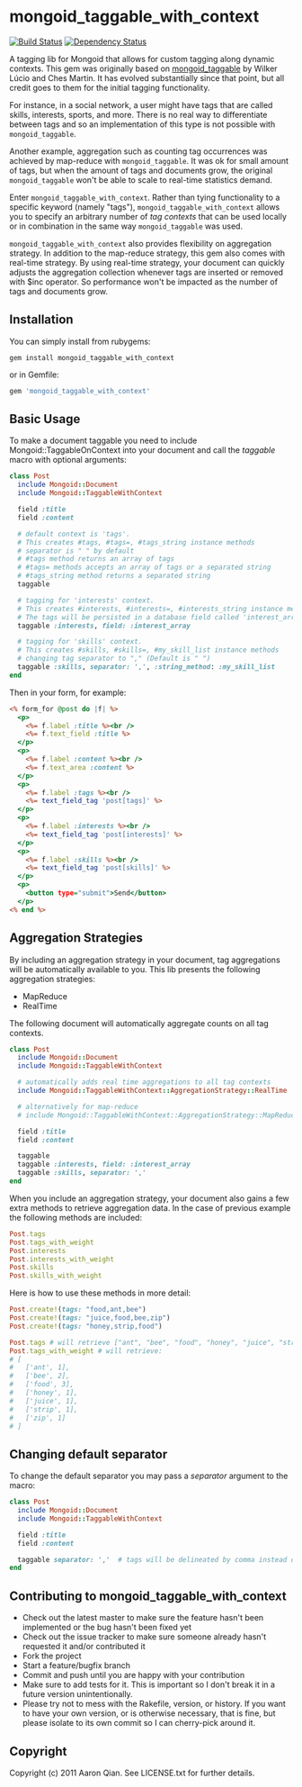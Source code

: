 mongoid_taggable_with_context
=============================

[![Build Status](https://secure.travis-ci.org/lgs/mongoid_taggable_with_context.png?branch=master)](http://travis-ci.org/lgs/mongoid_taggable_with_context) [![Dependency Status](https://gemnasium.com/lgs/mongoid_taggable_with_context.png?travis)](https://gemnasium.com/lgs/mongoid_taggable_with_context)

A tagging lib for Mongoid that allows for custom tagging along dynamic contexts. This gem was originally based on [mongoid_taggable](https://github.com/ches/mongoid_taggable) by Wilker Lúcio and Ches Martin. It has evolved substantially since that point, but all credit goes to them for the initial tagging functionality.

For instance, in a social network, a user might have tags that are called skills, interests, sports, and more. There is no real way to differentiate between tags and so an implementation of this type is not possible with `mongoid_taggable`.

Another example, aggregation such as counting tag occurrences was achieved by map-reduce with `mongoid_taggable`. It was ok for small amount of tags, but when the amount of tags and documents grow, the original `mongoid_taggable` won't be able to scale to real-time statistics demand.

Enter `mongoid_taggable_with_context`. Rather than tying functionality to a specific keyword (namely "tags"), `mongoid_taggable_with_context` allows you to specify an arbitrary number of *tag contexts* that can be used locally or in combination in the same way `mongoid_taggable` was used.

`mongoid_taggable_with_context` also provides flexibility on aggregation strategy. In addition to the map-reduce strategy, this gem also comes with real-time strategy. By using real-time strategy, your document can quickly adjusts the aggregation collection whenever tags are inserted or removed with $inc operator. So performance won't be impacted as the number of tags and documents grow.

Installation
------------

You can simply install from rubygems:

```
gem install mongoid_taggable_with_context
```

or in Gemfile:

```ruby
gem 'mongoid_taggable_with_context'
```

Basic Usage
-----------

To make a document taggable you need to include Mongoid::TaggableOnContext into your document and call the *taggable* macro with optional arguments:

```ruby
class Post
  include Mongoid::Document
  include Mongoid::TaggableWithContext

  field :title
  field :content

  # default context is 'tags'.
  # This creates #tags, #tags=, #tags_string instance methods
  # separator is " " by default
  # #tags method returns an array of tags
  # #tags= methods accepts an array of tags or a separated string
  # #tags_string method returns a separated string
  taggable

  # tagging for 'interests' context.
  # This creates #interests, #interests=, #interests_string instance methods
  # The tags will be persisted in a database field called 'interest_array'
  taggable :interests, field: :interest_array

  # tagging for 'skills' context.
  # This creates #skills, #skills=, #my_skill_list instance methods
  # changing tag separator to "," (Default is " ")
  taggable :skills, separator: ',', :string_method: :my_skill_list
end
```

Then in your form, for example:

```rhtml
<% form_for @post do |f| %>
  <p>
    <%= f.label :title %><br />
    <%= f.text_field :title %>
  </p>
  <p>
    <%= f.label :content %><br />
    <%= f.text_area :content %>
  </p>
  <p>
    <%= f.label :tags %><br />
    <%= text_field_tag 'post[tags]' %>
  </p>
  <p>
    <%= f.label :interests %><br />
    <%= text_field_tag 'post[interests]' %>
  </p>
  <p>
    <%= f.label :skills %><br />
    <%= text_field_tag 'post[skills]' %>
  </p>
  <p>
    <button type="submit">Send</button>
  </p>
<% end %>
```

Aggregation Strategies
----------------------

By including an aggregation strategy in your document, tag aggregations will be automatically available to you.
This lib presents the following aggregation strategies:

* MapReduce
* RealTime

The following document will automatically aggregate counts on all tag contexts.

```ruby
class Post
  include Mongoid::Document
  include Mongoid::TaggableWithContext

  # automatically adds real time aggregations to all tag contexts
  include Mongoid::TaggableWithContext::AggregationStrategy::RealTime

  # alternatively for map-reduce
  # include Mongoid::TaggableWithContext::AggregationStrategy::MapReduce

  field :title
  field :content

  taggable
  taggable :interests, field: :interest_array
  taggable :skills, separator: ','
end
```

When you include an aggregation strategy, your document also gains a few extra methods to retrieve aggregation data.
In the case of previous example the following methods are included:

```ruby
Post.tags
Post.tags_with_weight
Post.interests
Post.interests_with_weight
Post.skills
Post.skills_with_weight
```

Here is how to use these methods in more detail:

```ruby
Post.create!(tags: "food,ant,bee")
Post.create!(tags: "juice,food,bee,zip")
Post.create!(tags: "honey,strip,food")

Post.tags # will retrieve ["ant", "bee", "food", "honey", "juice", "strip", "zip"]
Post.tags_with_weight # will retrieve:
# [
#   ['ant', 1],
#   ['bee', 2],
#   ['food', 3],
#   ['honey', 1],
#   ['juice', 1],
#   ['strip', 1],
#   ['zip', 1]
# ]
```

Changing default separator
--------------------------

To change the default separator you may pass a *separator* argument to the macro:

```ruby
class Post
  include Mongoid::Document
  include Mongoid::TaggableWithContext

  field :title
  field :content

  taggable separator: ','  # tags will be delineated by comma instead of space
end
```

Contributing to mongoid_taggable_with_context
-----------------------------------------------

* Check out the latest master to make sure the feature hasn't been implemented or the bug hasn't been fixed yet
* Check out the issue tracker to make sure someone already hasn't requested it and/or contributed it
* Fork the project
* Start a feature/bugfix branch
* Commit and push until you are happy with your contribution
* Make sure to add tests for it. This is important so I don't break it in a future version unintentionally.
* Please try not to mess with the Rakefile, version, or history. If you want to have your own version, or is otherwise necessary, that is fine, but please isolate to its own commit so I can cherry-pick around it.

Copyright
---------

Copyright (c) 2011 Aaron Qian. See LICENSE.txt for
further details.
